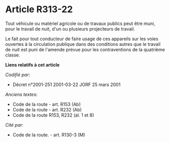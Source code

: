 # Article R313-22

Tout véhicule ou matériel agricole ou de travaux publics peut être muni, pour le travail de nuit, d'un ou plusieurs
projecteurs de travail.

Le fait pour tout conducteur de faire usage de ces appareils sur les voies ouvertes à la circulation publique dans des
conditions autres que le travail de nuit est puni de l'amende prévue pour les contraventions de la quatrième classe.

**Liens relatifs à cet article**

_Codifié par_:

  - Décret n°2001-251 2001-03-22 JORF 25 mars 2001

_Anciens textes_:

  - Code de la route - art. R153 (Ab)
  - Code de la route - art. R232 (Ab)
  - Code de la route R153, R232 (al. 1 et 8)

_Cité par_:

  - Code de la route. - art. R130-3 (M)
